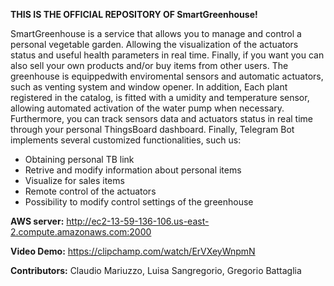 
**THIS IS THE OFFICIAL REPOSITORY OF SmartGreenhouse!**

SmartGreenhouse is a service that allows you to manage and control a personal vegetable garden. Allowing the visualization of the actuators status and useful health parameters in real time. Finally, if you want you can also sell your own products and/or buy items from other users.
The greenhouse is equippedwith enviromental sensors and automatic actuators, such as venting system and window opener. In addition, Each plant registered in the catalog, is fitted with a umidity and temperature sensor, allowing automated activation of the water pump when necessary.
Furthermore, you can track sensors data and actuators status in real time through your personal ThingsBoard dashboard.
Finally, Telegram Bot implements several customized functionalities, such us:
- Obtaining personal TB link
- Retrive and modify information about personal items
- Visualize for sales items
- Remote control of the actuators
- Possibility to modify control settings of the greenhouse


**AWS server:**
http://ec2-13-59-136-106.us-east-2.compute.amazonaws.com:2000

**Video Demo:**
https://clipchamp.com/watch/ErVXeyWnpmN

**Contributors:**
Claudio Mariuzzo,
Luisa Sangregorio,
Gregorio Battaglia

